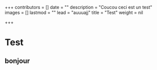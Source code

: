 +++
contributors = []
date = ""
description = "Coucou ceci est un test"
images = []
lastmod = ""
lead = "auuuajj"
title = "Test"
weight = nil

+++
# Test 

## bonjour 